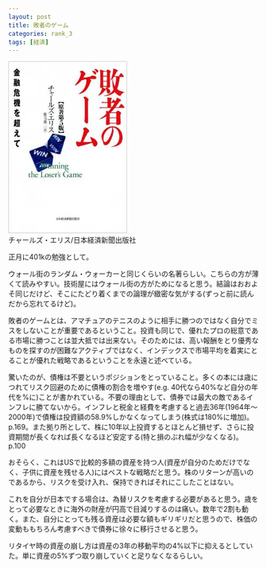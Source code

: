 ```yaml
---
layout: post
title: 敗者のゲーム
categories: rank_3
tags: [経済]
---
```



<div class="book"><div class="book_image"><a href="http://www.amazon.co.jp/dp/4532354390/"><img src="/images/losers_game.jpg"></a></div><div class="book_info">チャールズ・エリス/日本経済新聞出版社</div><div class="clear"></div></div>

正月に401kの勉強として。

ウォール街のランダム・ウォーカーと同じくらいの名著らしい。こちらの方が薄くて読みやすい。技術屋にはウォール街の方がためになると思う。結論はおおよそ同じだけど、そこにたどり着くまでの論理が緻密な気がする(ずっと前に読んだから忘れてるけど)。

敗者のゲームとは、アマチュアのテニスのように相手に勝つのではなく自分でミスをしないことが重要であるということ。投資も同じで、優れたプロの総意である市場に勝つことは並大抵では出来ない。そのためには、高い報酬をとり優秀なものを探すのが困難なアクティブではなく、インデックスで市場平均を着実にとることが優れた戦略であるということを永遠と述べている。

驚いたのが、債権は不要というポジションをとっていること。多くの本には歳につれてリスク回避のために債権の割合を増やす(e.g. 40代なら40%など自分の年代を%に)ことが書かれている。不要の理由として、債券では最大の敵であるインフレに勝てないから。インフレと税金と経費を考慮すると過去36年(1964年～2000年)で債権は投資額の58.9%しかなくなってしまう(株式は180%に増加)。 p.169。また拠り所として、株に10年以上投資するとほとんど損せず、さらに投資期間が長くなれば長くなるほど安定する(特と損のぶれ幅が少なくなる)。p.100

おそらく、これはUSで比較的多額の資産を持つ人(資産が自分のためだけでなく、子供に資産を残せる人)にはベストな戦略だと思う。株のリターンが高いのであるから、リスクを受け入れ、保持できればそれにこしたことはない。

これを自分が日本でする場合は、為替リスクを考慮する必要があると思う。歳をとって必要なときに海外の財産が円高で目減りするのは痛い。数年で2割も動く。また、自分にとっても残る資産は必要な額もギリギリだと思うので、株価の変動ももちろん考慮すべきで債券に徐々に移行させると思う。

リタイヤ時の資産の崩し方は資産の3年の移動平均の4%以下に抑えるとしていた。単に資産の5%ずつ取り崩していくと足りなくなるらしい。
